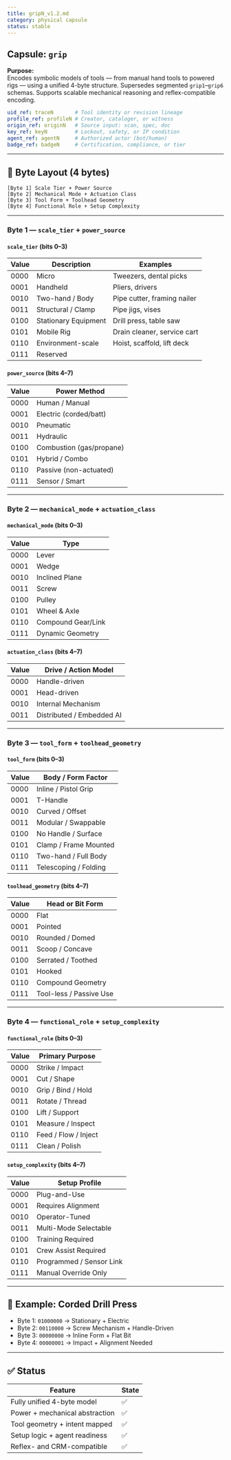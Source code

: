 ```yaml
---
title: gripN_v1.2.md
category: physical capsule
status: stable
---
```


## Capsule: `grip`

**Purpose:**  
Encodes symbolic models of tools — from manual hand tools to powered rigs — using a unified 4-byte structure. Supersedes segmented `grip1`–`grip6` schemas. Supports scalable mechanical reasoning and reflex-compatible encoding.

```yaml
uid_ref: traceN       # Tool identity or revision lineage
profile_ref: profileN # Creator, cataloger, or witness
origin_ref: originN   # Source input: scan, spec, doc
key_ref: keyN         # Lockout, safety, or IP condition
agent_ref: agentN     # Authorized actor (bot/human)
badge_ref: badgeN     # Certification, compliance, or tier
```

---

## 🧠 Byte Layout (4 bytes)

```
[Byte 1] Scale Tier + Power Source  
[Byte 2] Mechanical Mode + Actuation Class  
[Byte 3] Tool Form + Toolhead Geometry  
[Byte 4] Functional Role + Setup Complexity  
```

---

### Byte 1 — `scale_tier` + `power_source`

#### `scale_tier` (bits 0–3)

| Value | Description          | Examples                       |
|-------|----------------------|--------------------------------|
| 0000  | Micro                | Tweezers, dental picks         |
| 0001  | Handheld             | Pliers, drivers                |
| 0010  | Two-hand / Body      | Pipe cutter, framing nailer    |
| 0011  | Structural / Clamp   | Pipe jigs, vises               |
| 0100  | Stationary Equipment | Drill press, table saw         |
| 0101  | Mobile Rig           | Drain cleaner, service cart    |
| 0110  | Environment-scale    | Hoist, scaffold, lift deck     |
| 0111  | Reserved             |                                |

#### `power_source` (bits 4–7)

| Value | Power Method            |
|-------|--------------------------|
| 0000  | Human / Manual           |
| 0001  | Electric (corded/batt)   |
| 0010  | Pneumatic                |
| 0011  | Hydraulic                |
| 0100  | Combustion (gas/propane) |
| 0101  | Hybrid / Combo           |
| 0110  | Passive (non-actuated)   |
| 0111  | Sensor / Smart           |

---

### Byte 2 — `mechanical_mode` + `actuation_class`

#### `mechanical_mode` (bits 0–3)

| Value | Type               |
|-------|--------------------|
| 0000  | Lever              |
| 0001  | Wedge              |
| 0010  | Inclined Plane     |
| 0011  | Screw              |
| 0100  | Pulley             |
| 0101  | Wheel & Axle       |
| 0110  | Compound Gear/Link |
| 0111  | Dynamic Geometry   |

#### `actuation_class` (bits 4–7)

| Value | Drive / Action Model     |
|-------|---------------------------|
| 0000  | Handle-driven             |
| 0001  | Head-driven               |
| 0010  | Internal Mechanism        |
| 0011  | Distributed / Embedded AI |

---

### Byte 3 — `tool_form` + `toolhead_geometry`

#### `tool_form` (bits 0–3)

| Value | Body / Form Factor     |
|-------|-------------------------|
| 0000  | Inline / Pistol Grip   |
| 0001  | T-Handle                |
| 0010  | Curved / Offset         |
| 0011  | Modular / Swappable     |
| 0100  | No Handle / Surface     |
| 0101  | Clamp / Frame Mounted   |
| 0110  | Two-hand / Full Body    |
| 0111  | Telescoping / Folding   |

#### `toolhead_geometry` (bits 4–7)

| Value | Head or Bit Form        |
|-------|--------------------------|
| 0000  | Flat                     |
| 0001  | Pointed                  |
| 0010  | Rounded / Domed         |
| 0011  | Scoop / Concave          |
| 0100  | Serrated / Toothed       |
| 0101  | Hooked                   |
| 0110  | Compound Geometry        |
| 0111  | Tool-less / Passive Use  |

---

### Byte 4 — `functional_role` + `setup_complexity`

#### `functional_role` (bits 0–3)

| Value | Primary Purpose     |
|-------|----------------------|
| 0000  | Strike / Impact      |
| 0001  | Cut / Shape          |
| 0010  | Grip / Bind / Hold   |
| 0011  | Rotate / Thread      |
| 0100  | Lift / Support       |
| 0101  | Measure / Inspect    |
| 0110  | Feed / Flow / Inject |
| 0111  | Clean / Polish       |

#### `setup_complexity` (bits 4–7)

| Value | Setup Profile           |
|-------|--------------------------|
| 0000  | Plug-and-Use             |
| 0001  | Requires Alignment       |
| 0010  | Operator-Tuned           |
| 0011  | Multi-Mode Selectable    |
| 0100  | Training Required        |
| 0101  | Crew Assist Required     |
| 0110  | Programmed / Sensor Link |
| 0111  | Manual Override Only     |

---

## 🔧 Example: Corded Drill Press  
- Byte 1: `01000000` → Stationary + Electric  
- Byte 2: `00110000` → Screw Mechanism + Handle-Driven  
- Byte 3: `00000000` → Inline Form + Flat Bit  
- Byte 4: `00000001` → Impact + Alignment Needed  

---

## ✅ Status

| Feature                        | State |
|-------------------------------|-------|
| Fully unified 4-byte model     | ✅    |
| Power + mechanical abstraction | ✅    |
| Tool geometry + intent mapped  | ✅    |
| Setup logic + agent readiness  | ✅    |
| Reflex- and CRM-compatible     | ✅    |
